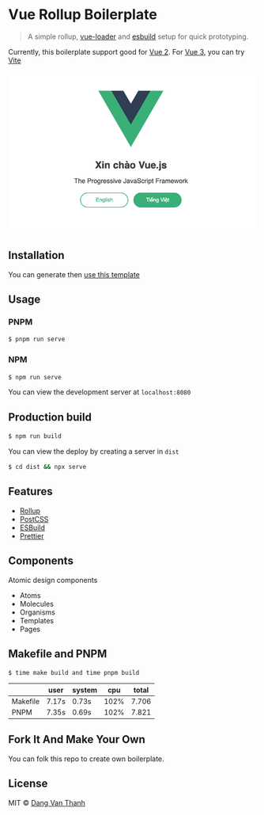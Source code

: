 # Vue Rollup Boilerplate

> A simple rollup, [vue-loader](http://vuejs.github.io/vue-loader) and [esbuild](https://github.com/evanw/esbuild) setup for quick prototyping.

Currently, this boilerplate support good for [Vue 2](https://vuejs.org/v2/guide/). For [Vue 3](https://v3.vuejs.org/), you can try [Vite](https://vitejs.dev/) 

![](screenshot.png)

## Installation 

You can generate then [use this template](https://github.com/dangvanthanh/vue-rollup-boilerplate/generate)

## Usage

### PNPM 

```bash
$ pnpm run serve
```

### NPM

```bash
$ npm run serve
```

You can view the development server at `localhost:8080`

## Production build

```bash
$ npm run build
```

You can view the deploy by creating a server in `dist`

```bash
$ cd dist && npx serve
```

## Features

- [Rollup](https://rollupjs.org/guide/en/)
- [PostCSS](https://postcss.org/)
- [ESBuild](https://github.com/evanw/esbuild)
- [Prettier](https://prettier.io/)

## Components

Atomic design components

- Atoms
- Molecules
- Organisms
- Templates
- Pages

## Makefile and PNPM

```shell
$ time make build and time pnpm build
```

|          | user  | system | cpu  | total |
|----------|-------|--------|------|-------|
| Makefile | 7.17s | 0.73s  | 102% | 7.706 |
| PNPM     | 7.35s | 0.69s  | 102% | 7.821 |

## Fork It And Make Your Own

You can folk this repo to create own boilerplate.

## License

MIT © [Dang Van Thanh](http://dangthanh.org)
